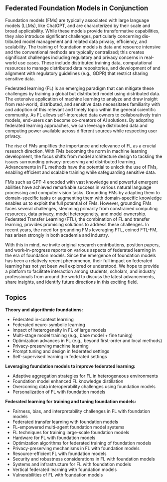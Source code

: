 ## Federated Foundation Models in Conjunction

Foundation models (FMs) are typically associated with large language models (LLMs), like ChatGPT, and are characterized by their scale and broad applicability. While these models provide transformative capabilities, they also introduce significant challenges, particularly concerning dis-tributed model management and related data privacy, efficiency, and scalability. The training of foundation models is data and resource intensive and the conventional methods are typically centralized; this creates significant challenges including regulatory and privacy concerns in real-world use cases. These include distributed training data, computational resources to manage distributed data repositories, and development of and alignment with regulatory guidelines (e.g., GDPR) that restrict sharing sensitive data.

Federated learning (FL) is an emerging paradigm that can mitigate these challenges by training a global but distributed model using distributed data. The extensive application of machine learning to analyze and draw insight from real-world, distributed, and sensitive data necessitates familiarity with and adoption of this relevant and timely topic within the general scientific community. As FL allows self-interested data owners to collaboratively train models, end-users can become co-creators of AI solutions. By adopting federated learning approaches, we can leverage distributed data and computing power available across different sources while respecting user privacy.

The rise of FMs amplifies the importance and relevance of FL as a crucial research direction. With FMs becoming the norm in machine learning development, the focus shifts from model architecture design to tackling the issues surrounding privacy-preserving and distributed learning. Advancements in FL methods have the potential to unlock the use of FMs, enabling efficient and scalable training while safeguarding sensitive data.

FMs such as GPT-4 encoded with vast knowledge and powerful emergent abilities have achieved remarkable success in various natural language processing and computer vision tasks. Grounding FMs by adapting them to domain-specific tasks or augmenting them with domain-specific knowledge enables us to exploit the full potential of FMs. However, grounding FMs faces several challenges, stemming primarily from constrained computing resources, data privacy, model heterogeneity, and model ownership. Federated Transfer Learning (FTL), the combination of FL and transfer learning, provides promising solutions to address these challenges. In recent years, the need for grounding FMs leveraging FTL, coined FTL-FM, has arisen strongly in both academia and industry.

With this in mind, we invite original research contributions, position papers, and work-in-progress reports on various aspects of federated learning in the era of foundation models. Since the emergence of foundation models has been a relatively recent phenomenon, their full impact on federated learning has not yet been well explored or understood. We hope to provide a platform to facilitate interaction among students, scholars, and industry professionals from around the world to discuss the latest advancements, share insights, and identify future directions in this exciting field.

## Topics

**Theory and algorithmic foundations:**
- Federated in-context learning
- Federated neuro-symbolic learning
- Impact of heterogeneity in FL of large models
- Multi-stage model training (e.g., base model + fine tuning)
- Optimization advances in FL (e.g., beyond first-order and local methods)
- Privacy-preserving machine learning
- Prompt tuning and design in federated settings
- Self-supervised learning in federated settings

**Leveraging foundation models to improve federated learning:**
- Adaptive aggregation strategies for FL in heterogeneous environments
- Foundation model enhanced FL knowledge distillation
- Overcoming data interoperability challenges using foundation models
- Personalization of FL with foundation models

**Federated learning for training and tuning foundation models:**
- Fairness, bias, and interpretability challenges in FL with foundation models
- Federated transfer learning with foundation models
- FL-empowered multi-agent foundation model systems
- FL techniques for training large-scale foundation models
- Hardware for FL with foundation models
- Optimization algorithms for federated training of foundation models
- Privacy-preserving mechanisms in FL with foundation models
- Resource-efficient FL with foundation models
- Security and robustness considerations in FL with foundation models
- Systems and infrastructure for FL with foundation models
- Vertical federated learning with foundation models
- Vulnerabilities of FL with foundation models

